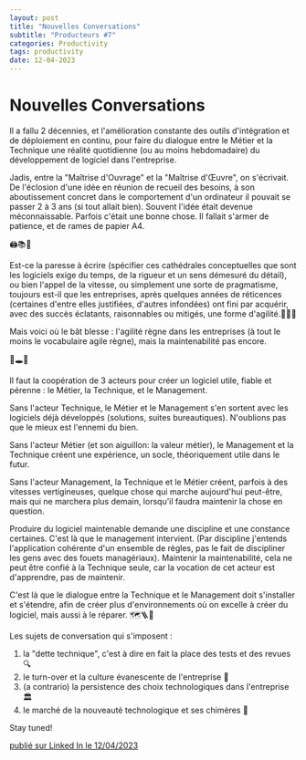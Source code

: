 ```yaml
---
layout: post
title: "Nouvelles Conversations"
subtitle: "Producteurs #7"
categories: Productivity
tags: productivity
date: 12-04-2023
---
```

# Nouvelles Conversations

Il a fallu 2 décennies, et l'amélioration constante des outils d'intégration et de déploiement en continu, pour faire du dialogue entre le Métier et la Technique une réalité quotidienne (ou au moins hebdomadaire) du développement de logiciel dans l'entreprise. 
<!--more-->

Jadis, entre la "Maîtrise d'Ouvrage" et la "Maîtrise d'Œuvre", on s'écrivait. De l'éclosion d'une idée en réunion de recueil des besoins, à son aboutissement concret dans le comportement d'un ordinateur il pouvait se passer 2 à 3 ans (si tout allait bien). Souvent l'idée était devenue méconnaissable. Parfois c'était une bonne chose. Il fallait s'armer de patience, et de rames de papier A4. 

🖨📚🚚

Est-ce la paresse à écrire (spécifier ces cathédrales conceptuelles que sont les logiciels exige du temps, de la rigueur et un sens démesuré du détail), ou bien l'appel de la vitesse, ou simplement une sorte de pragmatisme, toujours est-il que les entreprises, après quelques années de réticences (certaines d'entre elles justifiées, d'autres infondées) ont fini par acquérir, avec des succès éclatants, raisonnables ou mitigés, une forme d'agilité.🧗🏼‍♀️ 

Mais voici où le bât blesse : l'agilité règne dans les entreprises (à tout le moins le vocabulaire agile règne), mais la maintenabilité pas encore. 

🚧🕳🚧

Il faut la coopération de 3 acteurs pour créer un logiciel utile, fiable et pérenne : le Métier, la Technique, et le Management.

Sans l'acteur Technique, le Métier et le Management s'en sortent avec les logiciels déjà développés (solutions, suites bureautiques). N'oublions pas que le mieux est l'ennemi du bien.

Sans l'acteur Métier (et son aiguillon: la valeur métier), le Management et la Technique créent une expérience, un socle, théoriquement utile dans le futur.

Sans l'acteur Management, la Technique et le Métier créent, parfois à des vitesses vertigineuses, quelque chose qui marche aujourd'hui peut-être, mais qui ne marchera plus demain, lorsqu'il faudra maintenir la chose en question. 

Produire du logiciel maintenable demande une discipline et une constance certaines. C'est là que le management intervient. (Par discipline j'entends l'application cohérente d'un ensemble de règles, pas le fait de discipliner les gens avec des fouets managériaux). Maintenir la maintenabilité, cela ne peut être confié à la Technique seule, car la vocation de cet acteur est d'apprendre, pas de maintenir.

C'est là que le dialogue entre la Technique et le Management doit s'installer et s'étendre, afin de créer plus d'environnements où on excelle à créer du logiciel, mais aussi à le réparer. 🗺🪜🧯

Les sujets de conversation qui s'imposent :

1. la "dette technique", c'est à dire en fait la place des tests et des revues 🔍
2. le turn-over et la culture évanescente de l'entreprise 🎈
3. (a contrario) la persistence des choix technologiques dans l'entreprise 🏛
4. le marché de la nouveauté technologique et ses chimères 🌠

Stay tuned!


[publié sur Linked In le 12/04/2023](https://www.linkedin.com/posts/christophe-thibaut-35b4657_etatdelart-developppement-activity-7051792964359987201-YEuu?utm_source=share&utm_medium=member_desktop)
